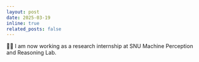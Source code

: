 ```yaml
---
layout: post
date: 2025-03-19
inline: true
related_posts: false
---
```

🧑‍💻 I am now working as a research internship at SNU Machine Perception and Reasoning Lab.
